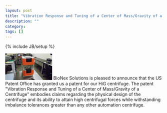 ```yaml
---
layout: post
title: "Vibration Response and Tuning of a Center of Mass/Gravity of a Centrifuge"
description: ""
category: 
tags: []
---
```

{% include JB/setup %}

<img style="width:150px;" class="pull-right news-feed-img" src ="/assets/images/HiG/HiG_stacked.JPG"/>
BioNex Solutions is pleased to announce that the US Patent Office has granted us a patent for our HiG centrifuge.
<!--more-->
The patent "Vibration Response and Tuning of a Center of Mass/Gravity of a Centrifuge" embodies claims regarding the physical design of the centrifuge and its ability to attain high centrifugal forces while withstanding imbalance tolerances greater than any other automation centrifuge.